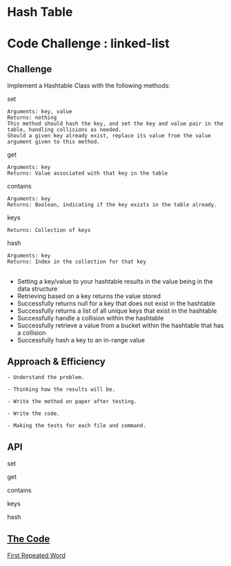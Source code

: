 # Hash Table

<!-- Short summary or background information -->

# Code Challenge : linked-list

## Challenge
<!-- Description of the challenge -->
Implement a Hashtable Class with the following methods:

set

    Arguments: key, value
    Returns: nothing
    This method should hash the key, and set the key and value pair in the table, handling collisions as needed.
    Should a given key already exist, replace its value from the value argument given to this method.

get

    Arguments: key
    Returns: Value associated with that key in the table

contains

    Arguments: key
    Returns: Boolean, indicating if the key exists in the table already.

keys

    Returns: Collection of keys

hash

    Arguments: key
    Returns: Index in the collection for that key

##

- Setting a key/value to your hashtable results in the value being in the data structure
- Retrieving based on a key returns the value stored
- Successfully returns null for a key that does not exist in the hashtable
- Successfully returns a list of all unique keys that exist in the hashtable
- Successfully handle a collision within the hashtable
- Successfully retrieve a value from a bucket within the hashtable that has a collision
- Successfully hash a key to an in-range value

## Approach & Efficiency
<!-- What approach did you take? Why? What is the Big O space/time for this approach? -->

    - Understand the problem.

    - Thinking how the results will be.

    - Write the method on paper after testing.

    - Write the code.

    - Making the tests for each file and command.

## API
<!-- Description of each method publicly available to your Linked List -->
set

get

contains

keys

hash

## [The Code](./hashTable.js)

 [First Repeated Word]('./images/firstRepeatedWord.jpg')
